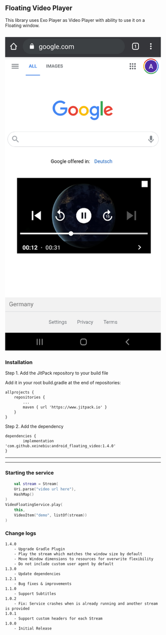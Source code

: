 ## Floating Video Player

This library uses Exo Player as Video Player with ability to use it on a Floating window.

![](./docs/preview.png)
---

### Installation

Step 1. Add the JitPack repository to your build file

Add it in your root build.gradle at the end of repositories:

	allprojects {
		repositories {
			...
			maven { url 'https://www.jitpack.io' }
		}
	}

Step 2. Add the dependency

	dependencies {
            implementation 'com.github.xeinebiu:android_floating_video:1.4.0'
	}
---

---

### Starting the service

```kotlin
    val stream = Stream(
    Uri.parse("video url here"),
    HashMap()
)
VideoFloatingService.play(
    this,
    VideoItem("demo", listOf(stream))
)
```

### Change logs

    1.4.0
        - Upgrade Gradle Plugin
        - Play the stream which matches the window size by default
        - Move Window dimensions to resources for overwrite flexibility
        - Do not include custom user agent by default
    1.3.0
        - Update dependencies
    1.2.1
        - Bug fixes & improvements
    1.1.0
        - Support Subtitles
    1.0.2
        - Fix: Service crashes when is already running and another stream is provided
    1.0.1
        - Support custom headers for each Stream
    1.0.0
        - Initial Release
